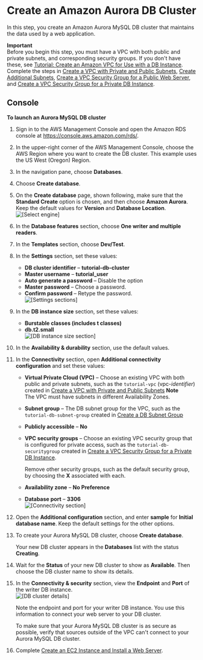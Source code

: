 # Create an Amazon Aurora DB Cluster<a name="CHAP_Tutorials.WebServerDB.CreateDBCluster"></a>

In this step, you create an Amazon Aurora MySQL DB cluster that maintains the data used by a web application\. 

**Important**  
Before you begin this step, you must have a VPC with both public and private subnets, and corresponding security groups\. If you don't have these, see [Tutorial: Create an Amazon VPC for Use with a DB Instance](CHAP_Tutorials.WebServerDB.CreateVPC.md)\. Complete the steps in [Create a VPC with Private and Public Subnets](CHAP_Tutorials.WebServerDB.CreateVPC.md#CHAP_Tutorials.WebServerDB.CreateVPC.VPCAndSubnets), [Create Additional Subnets](CHAP_Tutorials.WebServerDB.CreateVPC.md#CHAP_Tutorials.WebServerDB.CreateVPC.AdditionalSubnets), [ Create a VPC Security Group for a Public Web Server](CHAP_Tutorials.WebServerDB.CreateVPC.md#CHAP_Tutorials.WebServerDB.CreateVPC.SecurityGroupEC2), and [ Create a VPC Security Group for a Private DB Instance](CHAP_Tutorials.WebServerDB.CreateVPC.md#CHAP_Tutorials.WebServerDB.CreateVPC.SecurityGroupDB)\. 

## Console<a name="CHAP_Tutorials.WebServerDB.CreateDBCluster.Console"></a>

**To launch an Aurora MySQL DB cluster**

1. Sign in to the AWS Management Console and open the Amazon RDS console at [https://console\.aws\.amazon\.com/rds/](https://console.aws.amazon.com/rds/)\.

1. In the upper\-right corner of the AWS Management Console, choose the AWS Region where you want to create the DB cluster\. This example uses the US West \(Oregon\) Region\.

1. In the navigation pane, choose **Databases**\.

1. Choose **Create database**\.

1. On the **Create database** page, shown following, make sure that the **Standard Create** option is chosen, and then choose **Amazon Aurora**\. Keep the default values for **Version** and **Database Location**\.   
![\[Select engine\]](http://docs.aws.amazon.com/AmazonRDS/latest/AuroraUserGuide/images/AuroraLaunch01.png)

1. In the **Database features** section, choose **One writer and multiple readers**\.

1. In the **Templates** section, choose **Dev/Test**\.

1. In the **Settings** section, set these values:
   + **DB cluster identifier** – **tutorial\-db\-cluster**
   + **Master username** – **tutorial\_user**
   + **Auto generate a password** – Disable the option
   + **Master password** – Choose a password\.
   + **Confirm password** – Retype the password\.  
![\[Settings sections\]](http://docs.aws.amazon.com/AmazonRDS/latest/AuroraUserGuide/images/Tutorial_WebServer_Settings-Aurora.png)

1. In the **DB instance size** section, set these values:
   + **Burstable classes \(includes t classes\)**
   + **db\.t2\.small**  
![\[DB instance size section\]](http://docs.aws.amazon.com/AmazonRDS/latest/AuroraUserGuide/images/Tutorial_WebServer_DB_instance_size.png)

1. In the **Availability & durability** section, use the default values\.

1. In the **Connectivity** section, open **Additional connectivity configuration** and set these values:
   + **Virtual Private Cloud \(VPC\)** – Choose an existing VPC with both public and private subnets, such as the `tutorial-vpc` \(vpc\-*identifier*\) created in [Create a VPC with Private and Public Subnets](CHAP_Tutorials.WebServerDB.CreateVPC.md#CHAP_Tutorials.WebServerDB.CreateVPC.VPCAndSubnets)
**Note**  
The VPC must have subnets in different Availability Zones\.
   + **Subnet group** – The DB subnet group for the VPC, such as the `tutorial-db-subnet-group` created in [Create a DB Subnet Group](CHAP_Tutorials.WebServerDB.CreateVPC.md#CHAP_Tutorials.WebServerDB.CreateVPC.DBSubnetGroup)
   + **Publicly accessible** – **No**
   + **VPC security groups** – Choose an existing VPC security group that is configured for private access, such as the `tutorial-db-securitygroup` created in [ Create a VPC Security Group for a Private DB Instance](CHAP_Tutorials.WebServerDB.CreateVPC.md#CHAP_Tutorials.WebServerDB.CreateVPC.SecurityGroupDB)\.

     Remove other security groups, such as the default security group, by choosing the **X** associated with each\.
   + **Availability zone** – **No Preference**
   + **Database port** – **3306**  
![\[Connectivity section\]](http://docs.aws.amazon.com/AmazonRDS/latest/AuroraUserGuide/images/Tutorial_WebServer_Connectivity.png)

1. Open the **Additional configuration** section, and enter **sample** for **Initial database name**\. Keep the default settings for the other options\.

1. To create your Aurora MySQL DB cluster, choose **Create database**\.

   Your new DB cluster appears in the **Databases** list with the status **Creating**\.

1. Wait for the **Status** of your new DB cluster to show as **Available**\. Then choose the DB cluster name to show its details\.

1. In the **Connectivity & security** section, view the **Endpoint** and **Port** of the writer DB instance\.  
![\[DB cluster details\]](http://docs.aws.amazon.com/AmazonRDS/latest/AuroraUserGuide/images/Tutorial_WebServer_Endpoint_Port_Aurora.png)

   Note the endpoint and port for your writer DB instance\. You use this information to connect your web server to your DB cluster\.

   To make sure that your Aurora MySQL DB cluster is as secure as possible, verify that sources outside of the VPC can't connect to your Aurora MySQL DB cluster\. 

1. Complete [Create an EC2 Instance and Install a Web Server](CHAP_Tutorials.WebServerDB.CreateWebServer.md)\.